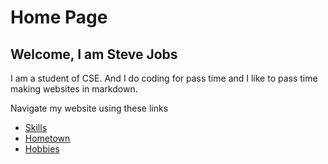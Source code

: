 
# Home Page
## Welcome, I am Steve Jobs

I am a student of CSE. And I do coding for pass time and I like to pass time making websites in markdown.

Navigate my website using these links

* [Skills](./skills.md)
* [Hometown](./hometown.md)
* [Hobbies](./hobby.md)
